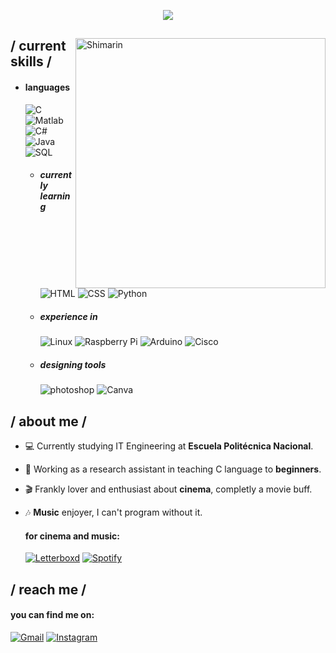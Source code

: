 <p align = center ><img src=https://i.postimg.cc/mrfPXf0v/300300.png"> </p>

<div>

<img align="right" width="400" alt="Shimarin" src="https://i.postimg.cc/fLywz8Xz/one-of-my-favourites-quotes.png"/>
  
<h2> / current skills / </h2>
  
- <h4> languages </h4>
  
  <img src = "https://img.shields.io/badge/c-%2300599C.svg?style=for-the-badge&logo=c&logoColor=white" alt = "C">
  <img src = "https://img.shields.io/badge/MATLAB-%23cb6015?style=for-the-badge&logo=MATLAB&logoColor=white&labelColor=%230376a7" alt = "Matlab">
  <img src = "https://img.shields.io/badge/c%23-%23239120.svg?style=for-the-badge&logo=c-sharp&logoColor=white" alt = "C#" />
  <img src = "https://img.shields.io/badge/java-%23ED8B00.svg?style=for-the-badge&logo=java&logoColor=white" alt = "Java" />
  <img src = "https://img.shields.io/badge/Microsoft%20SQL%20Server-CC2927?style=for-the-badge&logo=microsoft%20sql%20server&logoColor=white" alt = "SQL" />
  
  
  - <h5> currently learning </h5>
    <img src = "https://img.shields.io/badge/html5-%23E34F26.svg?style=for-the-badge&logo=html5&logoColor=white" alt = "HTML" />
    <img src = "https://img.shields.io/badge/css3-%231572B6.svg?style=for-the-badge&logo=css3&logoColor=white" alt = "CSS" />
    <img src = "https://img.shields.io/badge/python-3670A0?style=for-the-badge&logo=python&logoColor=ffdd54" alt = "Python" />
   
  - <h5> experience in </h5>
    <img src = "https://img.shields.io/badge/Linux-FCC624?style=for-the-badge&logo=linux&logoColor=black" alt = "Linux" />
    <img src = "https://img.shields.io/badge/-RaspberryPi-C51A4A?style=for-the-badge&logo=Raspberry-Pi" alt = "Raspberry Pi" />
    <img src = "https://img.shields.io/badge/-Arduino-00979D?style=for-the-badge&logo=Arduino&logoColor=white" alt = "Arduino" />
    <img src = "https://img.shields.io/badge/cisco-%23049fd9.svg?style=for-the-badge&logo=cisco&logoColor=black" alt = "Cisco" />
    
  - <h5> designing tools </h5>
    <img src = "https://img.shields.io/badge/adobe%20photoshop-%2331A8FF.svg?style=for-the-badge&logo=adobe%20photoshop&logoColor=white" alt = "photoshop" />
    <img src = "https://img.shields.io/badge/Canva-%2300C4CC.svg?style=for-the-badge&logo=Canva&logoColor=white" alt = "Canva" />
  
<h2> / about me /</h2>
  
- 💻 Currently studying IT Engineering at **Escuela Politécnica Nacional**.
- 🔭 Working as a research assistant in teaching C language to **beginners**.
- 🎬 Frankly lover and enthusiast about **cinema**, completly a movie buff.
- 🎶 **Music** enjoyer, I can't program without it.
  
  <h4>for cinema and music:</h4>
  <a href = "https://letterboxd.com/jonathanspr07/">
  <img src = "http://img.shields.io/badge/Letterboxd-009337?style=for-the-badge&logo=Letterboxd&logoColor=white" alt = "Letterboxd"></a>
    
  <a href = "https://open.spotify.com/user/12176241821?si=ef78df9800b743ef">
  <img src = "https://img.shields.io/badge/Spotify-009337?style=for-the-badge&logo=spotify&logoColor=white" alt = "Spotify"></a>


  
<h2> / reach me /</h2>
   
  <h4>you can find me on:</h4>
  <a href = "mailto:jona07072000@gmail.com">
  <img src = "https://img.shields.io/badge/Gmail-D14836?style=for-the-badge&logo=gmail&logoColor=white" alt = "Gmail"></a>
  
  <a href = "https://www.instagram.com/jona07_07/">
  <img src = "https://img.shields.io/badge/Instagram-%23E4405F.svg?style=for-the-badge&logo=Instagram&logoColor=white" alt = "Instagram"></a>
  
  


  </br></br>
  
  </div>

